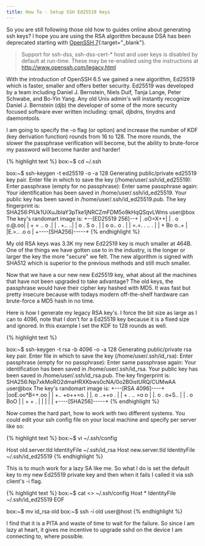 ```yaml
---
title: How To - Setup SSH Ed25519 keys
---
```


So you are still following those old how to guides online about generating ssh keys? I hope you are using the RSA algorithm because DSA has been deprecated starting with [OpenSSH 7](http://www.openssh.com/txt/release-7.0){:target="_blank"}.

>Support for ssh-dss, ssh-dss-cert-* host and user keys is disabled by default at run-time. These may be re-enabled using the instructions at http://www.openssh.com/legacy.html

With the introduction of OpenSSH 6.5 we gained a new algorithm, Ed25519 which is faster, smaller and offers better security. Ed25519 was developed by a team including Daniel J. Bernstein, Niels Duif, Tanja Lange, Peter Schwabe, and Bo-Yin Yang. Any old Unix admin's will instantly recognize Daniel J. Bernstein (djb) the developer of some of the more security focused software ever written including: qmail, djbdns, tinydns and daemontools.

I am going to specify the -o flag (or option) and increase the number of KDF (key derivation function) rounds from 16 to 128. The more rounds, the slower the passphrase verification will become, but the ability to brute-force my password will become harder and harder!

{% highlight text %}
box:~$ cd ~/.ssh

box:~$ ssh-keygen -t ed25519 -o -a 128
Generating public/private ed25519 key pair.
Enter file in which to save the key (/home/user/.ssh/id_ed25519):
Enter passphrase (empty for no passphrase):
Enter same passphrase again:
Your identification has been saved in /home/user/.ssh/id_ed25519.
Your public key has been saved in /home/user/.ssh/id_ed25519.pub.
The key fingerprint is:
SHA256:PlUk1UiXuJbIaY3pTke1jNRCZmFDM5o9kHqQSqvLWms user@box
The key's randomart image is:
+--[ED25519 256]--+
|          .oO=X++|
|      . o  o.@.oo|
|       + = .. o .|
|      . +..    ..|
|  o  .  S o    . |
| o o..     o  .  |
|  =.=.    . .. . |
| + Bo      o..+  |
|E.=..      .o  o |
+----[SHA256]-----+
{% endhighlight %}

My old RSA keys was 3.3K my new Ed22519 key is much smaller at 464B. One of the things we have gotten use to in the industry, is the longer or larger the key the more "secure" we felt. The new algorithm is signed with SHA512 which is superior to the previous methods and still much smaller.

Now that we have a our new new Ed25519 key, what about all the machines that have not been upgraded to take advantage? The old keys, the passphrase would have their cipher key hashed with MD5. It was fast but pretty insecure because with todays modern off-the-shelf hardware can brute-force a MD5 hash in no time.

Here is how I generate my legacy RSA key's. I force the bit size as large as I can to 4096, note that I don't for a Ed25519 key because it is a fixed size and ignored. In this example I set the KDF to 128 rounds as well.

{% highlight text %}

box:~$ ssh-keygen -t rsa -b 4096 -o -a 128
Generating public/private rsa key pair.
Enter file in which to save the key (/home/user/.ssh/id_rsa):
Enter passphrase (empty for no passphrase):
Enter same passphrase again:
Your identification has been saved in /home/user/.ssh/id_rsa.
Your public key has been saved in /home/user/.ssh/id_rsa.pub.
The key fingerprint is:
SHA256:Np7xkMoRO2dmaHRXKbws0cNA/0o2B0istURQ/CUMwAA user@box
The key's randomart image is:
+---[RSA 4096]----+
|ooE.oo*B=+.oo    |
| +.. +o++=o.     |
|. o   ..++o .    |
| + . .. =o o     |
|. o . o+S..      |
|   . o BoO       |
|      + + .      |
|                 |
|                 |
+----[SHA256]-----+
{% endhighlight %}

Now comes the hard part, how to work with two different systems. You could edit your ssh config file on your local machine and specify per server like so:

{% highlight text %}
box:~$ vi ~/.ssh/config

Host old.server.tld
  IdentityFile ~/.ssh/id_rsa
Host new.server.tld
  IdentityFile ~/.ssh/id_ed25519
{% endhighlight %}

This is to much work for a lazy SA like me. So what I do is set the default key to my new Ed25519 private key and then when it fails I called it via ssh client's -i flag.

{% highlight text %}
box:~$ cat <<EOF >> ~/.ssh/config
Host *
        IdentityFile ~/.ssh/id_ed25519
EOF

box:~$ mv id_rsa old
box:~$ ssh -i old user@host
{% endhighlight %}

I find that it is a PITA and waste of time to wait for the failure. So since I am lazy at heart, it gives me incentive to upgrade sshd on the device I am connecting to, where possible.
